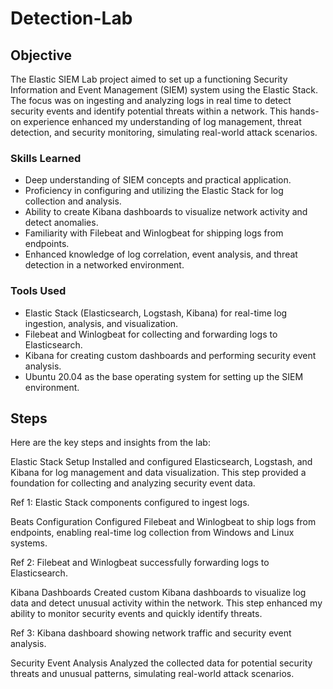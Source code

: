 # Detection-Lab

## Objective

The Elastic SIEM Lab project aimed to set up a functioning Security Information and Event Management (SIEM) system using the Elastic Stack. The focus was on ingesting and analyzing logs in real time to detect security events and identify potential threats within a network. This hands-on experience enhanced my understanding of log management, threat detection, and security monitoring, simulating real-world attack scenarios.

### Skills Learned

- Deep understanding of SIEM concepts and practical application.
- Proficiency in configuring and utilizing the Elastic Stack for log collection and analysis.
- Ability to create Kibana dashboards to visualize network activity and detect anomalies.
- Familiarity with Filebeat and Winlogbeat for shipping logs from endpoints.
- Enhanced knowledge of log correlation, event analysis, and threat detection in a networked environment.

### Tools Used

- Elastic Stack (Elasticsearch, Logstash, Kibana) for real-time log ingestion, analysis, and visualization.
- Filebeat and Winlogbeat for collecting and forwarding logs to Elasticsearch.
- Kibana for creating custom dashboards and performing security event analysis.
- Ubuntu 20.04 as the base operating system for setting up the SIEM environment.

## Steps
Here are the key steps and insights from the lab:

Elastic Stack Setup
Installed and configured Elasticsearch, Logstash, and Kibana for log management and data visualization. This step provided a foundation for collecting and analyzing security event data.


Ref 1: Elastic Stack components configured to ingest logs.

Beats Configuration
Configured Filebeat and Winlogbeat to ship logs from endpoints, enabling real-time log collection from Windows and Linux systems.


Ref 2: Filebeat and Winlogbeat successfully forwarding logs to Elasticsearch.

Kibana Dashboards
Created custom Kibana dashboards to visualize log data and detect unusual activity within the network. This step enhanced my ability to monitor security events and quickly identify threats.


Ref 3: Kibana dashboard showing network traffic and security event analysis.

Security Event Analysis
Analyzed the collected data for potential security threats and unusual patterns, simulating real-world attack scenarios.

